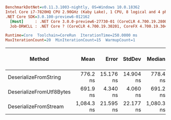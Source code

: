 ``` ini

BenchmarkDotNet=v0.11.3.1003-nightly, OS=Windows 10.0.18362
Intel Core i7-7820HQ CPU 2.90GHz (Kaby Lake), 1 CPU, 8 logical and 4 physical cores
.NET Core SDK=3.0.100-preview6-012162
  [Host]     : .NET Core 3.0.0-preview6-27730-01 (CoreCLR 4.700.19.28001, CoreFX 4.700.19.27908), 64bit RyuJIT
  Job-DRWCLL : .NET Core ? (CoreCLR 4.700.19.30201, CoreFX 4.700.19.30401), 64bit RyuJIT

Runtime=Core  Toolchain=CoreRun  IterationTime=250.0000 ms  
MaxIterationCount=20  MinIterationCount=15  WarmupCount=1  

```
|                   Method |       Mean |     Error |    StdDev |     Median |        Min |        Max | Gen 0/1k Op | Gen 1/1k Op | Gen 2/1k Op | Allocated Memory/Op |
|------------------------- |-----------:|----------:|----------:|-----------:|-----------:|-----------:|------------:|------------:|------------:|--------------------:|
|    DeserializeFromString |   776.2 ns | 15.176 ns | 14.904 ns |   778.4 ns |   751.7 ns |   806.3 ns |      0.0644 |           - |           - |               280 B |
| DeserializeFromUtf8Bytes |   691.9 ns |  4.340 ns |  4.060 ns |   691.2 ns |   686.1 ns |   701.4 ns |      0.0393 |           - |           - |               168 B |
|    DeserializeFromStream | 1,084.3 ns | 21.595 ns | 22.177 ns | 1,080.3 ns | 1,052.7 ns | 1,130.2 ns |      0.0566 |           - |           - |               240 B |
